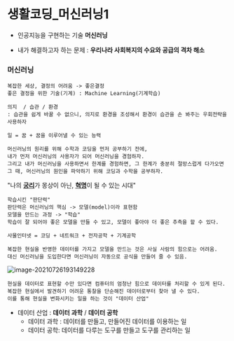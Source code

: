# 생활코딩_머신러닝1

- 인공지능을 구현하는 기술 **머신러닝**

- 내가 해결하고자 하는 문제 : **우리나라 사회복지의 수요와 공급의 격차 해소**

  

### 머신러닝

```
복잡한 세상, 결정의 어려움 -> 좋은결정
좋은 결정을 위한 기술(기계) : Machine Learning(기계학습)
```

```
의지  / 습관 / 환경
: 습관을 쉽게 바꿀 수 없으니, 의지로 환경을 조성해서 환경이 습관을 손 봐주는 우회전략을 사용하자
```

```
일 = 꿈 + 꿈을 이루어낼 수 있는 능력
```

```
머신러닝의 원리를 위해 수학과 코딩을 먼저 공부하기 전에, 
내가 먼저 머신러닝의 사용자가 되어 머신러닝을 경험하자. 
그리고 내가 머신러닝을 사용하면서 한계를 경험하면, 그 한계가 충분히 절망스럽게 다가오면
그 때, 머신러닝의 원인을 파악하기 위해 코딩과 수학을 공부하자. 
```

"나의 <u>**궁리**</u>가 몽상이 아닌, <u>**혁명**</u>이 될 수 있는 시대"

```
학습시킨 "판단력"
판단력은 머신러닝의 핵심 -> 모델(model)이라 표현함 
모델을 만드는 과정 -> "학습"
학습이 잘 되어야 좋은 모델을 만들 수 있고, 모델이 좋아야 더 좋은 추측을 할 수 있다. 
```

```
사물인터넷 = 코딩 + 네트워크 + 전자공학 + 기계공학
```

```
복잡한 현실을 반영한 데이터를 가지고 모델을 만드는 것은 사실 사람의 힘으로는 어려움.
대신 머신러닝을 도입한다면 머신러닝이 자동으로 공식을 만들어 줄 수 있음.
```

![image-20210726193149228](C:\Users\oram3\AppData\Roaming\Typora\typora-user-images\image-20210726193149228.png)

```
현실을 데이터로 표현할 수만 있다면 컴퓨터의 엄청난 힘으로 데이터를 처리할 수 있게 된다. 복잡한 현실에서 발견하기 어려운 통찰을 단순해진 데이터로부터 찾아 낼 수 있다.
이를 통해 현실을 변화시키는 일을 하는 것이 "데이터 산업"
```

- 데이터 산업 : **데이터 과학** / **데이터 공학**
  - 데이터 과학 : 데이터를 만들고, 만들어진 데이터를 이용하는 일
  - 데이터 공학: 데이터를 다루는 도구를 만들고 도구를 관리하는 일

